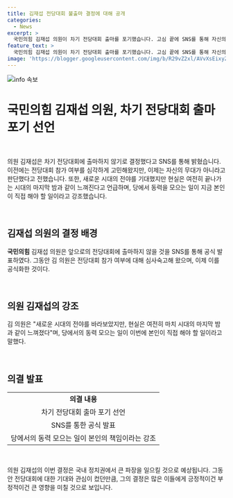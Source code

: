 ```yaml
---
title: 김재섭 전당대회 불출마 결정에 대해 공개
categories:
  - News
excerpt: >
  국민의힘 김재섭 의원이 차기 전당대회 출마를 포기했습니다. 고심 끝에 SNS를 통해 자신의 무대가 아니라고 판단했다고 전했으며, 시대의 마지막 밤 같이 느껴진다고 했습니다. 이를 통해 당에서 동력을 모으는 일이 현재 본인이 해야 할 일이라고 강조했습니다.
feature_text: >
  국민의힘 김재섭 의원이 차기 전당대회 출마를 포기했습니다. 고심 끝에 SNS를 통해 자신의 무대가 아니라고 판단했다고 전했으며, 시대의 마지막 밤 같이 느껴진다고 했습니다. 이를 통해 당에서 동력을 모으는 일이 현재 본인이 해야 할 일이라고 강조했습니다.
image: 'https://blogger.googleusercontent.com/img/b/R29vZ2xl/AVvXsEixyZcFfHzMRdzZMjFBmAUKJYCLCGyLL1o632UiGVXcaFdKo_bkvkuCioo0uUKlGfBVcT3P84aROyZIXSBEx3Aw5nCQ3pTgDom1WDC4m8eifvWiAmWEEVb4x6G_l8C0QH225ldMjyaFvpxGEBGNO37VmDTDMHGhJPq73UglMfDca1-0aw/s1600/blogspot.png'
---
```


<p><img src="https://blogger.googleusercontent.com/img/b/R29vZ2xl/AVvXsEixyZcFfHzMRdzZMjFBmAUKJYCLCGyLL1o632UiGVXcaFdKo_bkvkuCioo0uUKlGfBVcT3P84aROyZIXSBEx3Aw5nCQ3pTgDom1WDC4m8eifvWiAmWEEVb4x6G_l8C0QH225ldMjyaFvpxGEBGNO37VmDTDMHGhJPq73UglMfDca1-0aw/s1600/blogspot.png" alt="info 속보" /></p>

<h1>국민의힘 김재섭 의원, 차기 전당대회 출마 포기 선언</h1>

<p data-ke-size="size16">&nbsp;</p>

<p>의원 김재섭은 차기 전당대회에 출마하지 않기로 결정했다고 SNS를 통해 밝혔습니다. 이전에는 전당대회 참가 여부를 심각하게 고민해왔지만, 이제는 자신의 무대가 아니라고 판단했다고 전했습니다. 또한, 새로운 시대의 전야를 기대했지만 현실은 여전히 끝나가는 시대의 마지막 밤과 같이 느껴진다고 언급하며, 당에서 동력을 모으는 일이 지금 본인이 직접 해야 할 일이라고 강조했습니다.</p>

<p data-ke-size="size16">&nbsp;</p>

<h2 data-ke-size="size26">김재섭 의원의 결정 배경</h2>

<p data-ke-size="size16"><b>국민의힘</b> 김재섭 의원은 앞으로의 전당대회에 출마하지 않을 것을 SNS를 통해 공식 발표하였다. 그동안 김 의원은 전당대회 참가 여부에 대해 심사숙고해 왔으며, 이제 이를 공식화한 것이다.</p>

<p data-ke-size="size16">&nbsp;</p>

<h2 data-ke-size="size26">의원 김재섭의 강조</h2>

<p data-ke-size="size16">김 의원은 "새로운 시대의 전야를 바라보았지만, 현실은 여전히 마치 시대의 마지막 밤과 같이 느껴졌다"며, 당에서의 동력 모으는 일이 이번에 본인이 직접 해야 할 일이라고 말했다.</p>

<p data-ke-size="size16">&nbsp;</p>

<h2 data-ke-size="size26">의결 발표</h2>

<table>
    <tbody>
        <tr>
            <td style="text-align: center; height: 17px;"><b>의결 내용</b></td>
        </tr>
        <tr>
            <td style="text-align: center; height: 17px;">차기 전당대회 출마 포기 선언</td>
        </tr>
        <tr>
            <td style="text-align: center; height: 17px;">SNS를 통한 공식 발표</td>
        </tr>
        <tr>
            <td style="text-align: center; height: 17px;">당에서의 동력 모으는 일이 본인의 책임이라는 강조</td>
        </tr>
    </tbody>
</table>

<p data-ke-size="size16">&nbsp;</p>

<p>의원 김재섭의 이번 결정은 국내 정치권에서 큰 파장을 일으킬 것으로 예상됩니다. 그동안 전당대회에 대한 기대와 관심이 컸던만큼, 그의 결정은 많은 이들에게 긍정적이건 부정적이건 큰 영향을 미칠 것으로 보입니다.</p>

